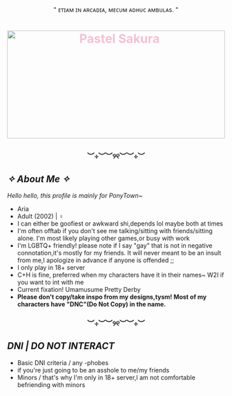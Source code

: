 <p align="center"> " ᴇᴛɪᴀᴍ ɪɴ ᴀʀᴄᴀᴅɪᴀ, ᴍᴇᴄᴜᴍ ᴀᴅʜᴜᴄ ᴀᴍʙᴜʟᴀs. "</p>
<h1 align="center" style="color:#f6c1d1;">

<p align="center">
  <img src="[https://yourgiflink.gif](https://i.pinimg.com/originals/03/a1/92/03a192a2407f3fede88135c034b7a13f.gif)" alt="Pastel Sakura" width="100%" height="250px" />
</p>


<h3 align="center">︶⊹︶︶୨୧︶︶⊹︶</h3>

## ***✧ About Me ✧***

*Hello hello, this profile is mainly for PonyTown~*

- Aria 
- Adult (2002) | ♀
- I can either be goofiest or awkward shi,depends lol maybe both at times
- I'm often offtab if you don't see me talking/sitting with friends/sitting alone. I'm most likely playing other games,or busy with work
- I'm LGBTQ+ friendly! please note if I say "gay" that is not in negative connotation,it's mostly for my friends. It will never meant to be an insult from me,I apologize in advance if anyone is offended ;;
- I only play in 18+ server
- C+H is fine, preferred when my characters have it in their names~ W2I if you want to int with me
- Current fixation! Umamusume Pretty Derby
- **Please don't copy/take inspo from my designs,tysm! Most of my characters have "DNC"(Do Not Copy) in the name.**


<h3 align="center">︶⊹︶︶୨୧︶︶⊹︶</h3>

## ***DNI | DO NOT INTERACT***

- Basic DNI criteria / any -phobes
- if you're just going to be an asshole to me/my friends
- Minors / that's why I'm only in 18+ server,I am not comfortable befriending with minors
